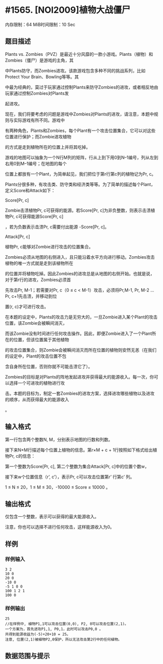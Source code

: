 # #1565. [NOI2009]植物大战僵尸

内存限制：64 MiB时间限制：10 Sec

## 题目描述

Plants vs. Zombies（PVZ）是最近十分风靡的一款小游戏。Plants（植物）和Zombies（僵尸）是游戏的主角，其

中Plants防守，而Zombies进攻。该款游戏包含多种不同的挑战系列，比如Protect Your Brain、Bowling等等。其

中最为经典的，莫过于玩家通过控制Plants来防守Zombies的进攻，或者相反地由玩家通过控制Zombies对Plants发

起进攻。

现在，我们将要考虑的问题是游戏中Zombies对Plants的进攻，请注意，本题中规则与实际游戏有所不同。游戏中

有两种角色，Plants和Zombies，每个Plant有一个攻击位置集合，它可以对这些位置进行保护；而Zombie进攻植物

的方式是走到植物所在的位置上并将其吃掉。

游戏的地图可以抽象为一个N行M列的矩阵，行从上到下用0到N&ndash;1编号，列从左到右用0到M&ndash;1编号；在地图的每个

位置上都放有一个Plant，为简单起见，我们把位于第r行第c列的植物记为Pr, c。

Plants分很多种，有攻击类、防守类和经济类等等。为了简单的描述每个Plant，定义Score和Attack如下：

Score[Pr, c]

Zombie击溃植物Pr, c可获得的能源。若Score[Pr, c]为非负整数，则表示击溃植物Pr, c可获得能源Score[Pr, c]

，若为负数表示击溃Pr, c需要付出能源 -Score[Pr, c]。

Attack[Pr, c]

植物Pr, c能够对Zombie进行攻击的位置集合。

Zombies必须从地图的右侧进入，且只能沿着水平方向进行移动。Zombies攻击植物的唯一方式就是走到该植物所在

的位置并将植物吃掉。因此Zombies的进攻总是从地图的右侧开始。也就是说，对于第r行的进攻，Zombies必须首

先攻击Pr, M-1；若需要对Pr, c（0 &le; c < M-1）攻击，必须将Pr,M-1, Pr, M-2 &hellip; Pr, c+1先击溃，并移动到位

置(r, c)才可进行攻击。

在本题的设定中，Plants的攻击力是无穷大的，一旦Zombie进入某个Plant的攻击位置，该Zombie会被瞬间消灭，

而该Zombie没有时间进行任何攻击操作。因此，即便Zombie进入了一个Plant所在的位置，但该位置属于其他植物

的攻击位置集合，则Zombie会被瞬间消灭而所在位置的植物则安然无恙（在我们的设定中，Plant的攻击位置不包

含自身所在位置，否则你就不可能击溃它了）。

Zombies的目标是对Plants的阵地发起进攻并获得最大的能源收入。每一次，你可以选择一个可进攻的植物进行攻

击。本题的目标为，制定一套Zombies的进攻方案，选择进攻哪些植物以及进攻的顺序，从而获得最大的能源收入

。

## 输入格式

第一行包含两个整数N, M，分别表示地图的行数和列数。

接下来N&times;M行描述每个位置上植物的信息。第r&times;M + c + 1行按照如下格式给出植物Pr, c的信息：

第一个整数为Score[Pr, c], 第二个整数为集合Attack[Pr, c]中的位置个数w，

接下来w个位置信息（r&rsquo;, c&rsquo;），表示Pr, c可以攻击位置第r&rsquo; 行第c&rsquo; 列。

1 &le; N &le; 20，1 &le; M &le; 30，-10000 &le; Score &le; 10000 。

## 输出格式

仅包含一个整数，表示可以获得的最大能源收入。

注意，你也可以选择不进行任何攻击，这样能源收入为0。

## 样例

### 样例输入

    
    3 2
    10 0
    20 0
    -10 0
    -5 1 0 0
    100 1 2 1
    100 0
    

### 样例输出

    
    25
    //在样例中, 植物P1,1可以攻击位置(0,0), P2, 0可以攻击位置(2,1)。 
    一个方案为，首先进攻P1,1, P0,1，此时可以攻击P0,0 。
    共得到能源收益为(-5)+20+10 = 25。
    注意, 位置(2,1)被植物P2,0保护，所以无法攻击第2行中的任何植物。
    

## 数据范围与提示
